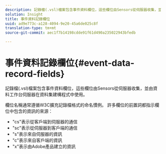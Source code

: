 ```yaml
---
description: 記錄檔(.vsl)檔案包含事件資料欄位，這些欄位由Sensors從伺服器收集，並由資料工作台伺服器在資料集建構程式中使用。
solution: Insight
title: 事件資料記錄欄位
uuid: ad9e773c-a128-4094-9e20-45a6de025c8f
translation-type: tm+mt
source-git-commit: aec1f7b14198cdde91f61d490a235022943bfedb

---
```



# 事件資料記錄欄位{#event-data-record-fields}

記錄檔(.vsl)檔案包含事件資料欄位，這些欄位由Sensors從伺服器收集，並由資料工作台伺服器在資料集建構程式中使用。

欄位名稱通常遵循W3C擴充記錄檔格式的命名慣例。 許多欄位的前置詞都指示欄位中包含的資訊的來源：

* &quot;cs&quot;表示從客戶端到伺服器的通信
* &quot;sc&quot;表示從伺服器到客戶端的通信
* &quot;s&quot;表示來自伺服器的資訊
* &quot;c&quot;表示來自客戶端的資訊
* &quot;x&quot;表示由Adobe產品建立的資訊

